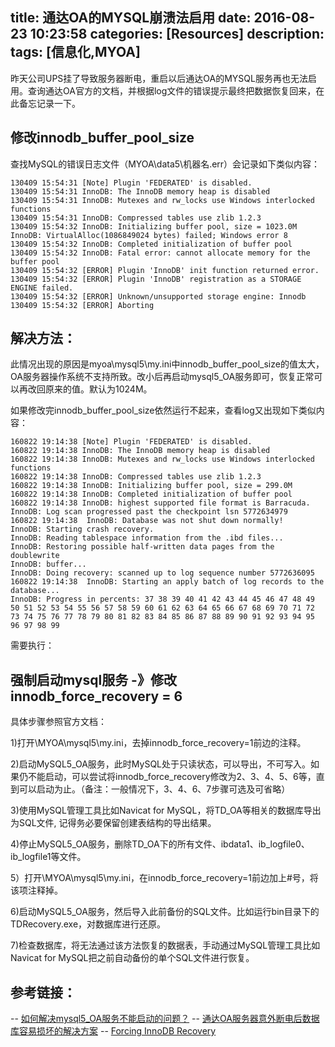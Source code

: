 title: 通达OA的MYSQL崩溃法启用
date: 2016-08-23 10:23:58
categories: [Resources]
description:
tags: [信息化,MYOA]
---

昨天公司UPS挂了导致服务器断电，重启以后通达OA的MYSQL服务再也无法启用。查询通达OA官方的文档，并根据log文件的错误提示最终把数据恢复回来，在此备忘记录一下。

## 修改innodb_buffer_pool_size

查找MySQL的错误日志文件（MYOA\data5\机器名.err）会记录如下类似内容：

    130409 15:54:31 [Note] Plugin 'FEDERATED' is disabled.
    130409 15:54:31 InnoDB: The InnoDB memory heap is disabled
    130409 15:54:31 InnoDB: Mutexes and rw_locks use Windows interlocked functions
    130409 15:54:31 InnoDB: Compressed tables use zlib 1.2.3
    130409 15:54:32 InnoDB: Initializing buffer pool, size = 1023.0M
    InnoDB: VirtualAlloc(1086849024 bytes) failed; Windows error 8
    130409 15:54:32 InnoDB: Completed initialization of buffer pool
    130409 15:54:32 InnoDB: Fatal error: cannot allocate memory for the buffer pool
    130409 15:54:32 [ERROR] Plugin 'InnoDB' init function returned error.
    130409 15:54:32 [ERROR] Plugin 'InnoDB' registration as a STORAGE ENGINE failed.
    130409 15:54:32 [ERROR] Unknown/unsupported storage engine: Innodb
    130409 15:54:32 [ERROR] Aborting

## 解决方法：

此情况出现的原因是myoa\mysql5\my.ini中innodb_buffer_pool_size的值太大，OA服务器操作系统不支持所致。改小后再启动mysql5_OA服务即可，恢复正常可以再改回原来的值。默认为1024M。

如果修改完innodb_buffer_pool_size依然运行不起来，查看log又出现如下类似内容：

    160822 19:14:38 [Note] Plugin 'FEDERATED' is disabled.
    160822 19:14:38 InnoDB: The InnoDB memory heap is disabled
    160822 19:14:38 InnoDB: Mutexes and rw_locks use Windows interlocked functions
    160822 19:14:38 InnoDB: Compressed tables use zlib 1.2.3
    160822 19:14:38 InnoDB: Initializing buffer pool, size = 299.0M
    160822 19:14:38 InnoDB: Completed initialization of buffer pool
    160822 19:14:38 InnoDB: highest supported file format is Barracuda.
    InnoDB: Log scan progressed past the checkpoint lsn 5772634979
    160822 19:14:38  InnoDB: Database was not shut down normally!
    InnoDB: Starting crash recovery.
    InnoDB: Reading tablespace information from the .ibd files...
    InnoDB: Restoring possible half-written data pages from the doublewrite
    InnoDB: buffer...
    InnoDB: Doing recovery: scanned up to log sequence number 5772636095
    160822 19:14:38  InnoDB: Starting an apply batch of log records to the database...
    InnoDB: Progress in percents: 37 38 39 40 41 42 43 44 45 46 47 48 49 50 51 52 53 54 55 56 57 58 59 60 61 62 63 64 65 66 67 68 69 70 71 72 73 74 75 76 77 78 79 80 81 82 83 84 85 86 87 88 89 90 91 92 93 94 95 96 97 98 99 

需要执行：

## 强制启动mysql服务 -》修改 innodb_force_recovery = 6

具体步骤参照官方文档：

1)打开\MYOA\mysql5\my.ini，去掉innodb_force_recovery=1前边的注释。

2)启动MySQL5_OA服务，此时MySQL处于只读状态，可以导出，不可写入。如果仍不能启动，可以尝试将innodb_force_recovery修改为2、3、4、5、6等，直到可以启动为止。（备注：一般情况下，3、4、6、7步骤可选及可省略）

3)使用MySQL管理工具比如Navicat for MySQL，将TD_OA等相关的数据库导出为SQL文件, 记得务必要保留创建表结构的导出结果。

4)停止MySQL5_OA服务，删除TD_OA下的所有文件、ibdata1、ib_logfile0、ib_logfile1等文件。

5）打开\MYOA\mysql5\my.ini，在innodb_force_recovery=1前边加上#号，将该项注释掉。

6)启动MySQL5_OA服务，然后导入此前备份的SQL文件。比如运行bin目录下的TDRecovery.exe，对数据库进行还原。

7)检查数据库，将无法通过该方法恢复的数据表，手动通过MySQL管理工具比如Navicat for MySQL把之前自动备份的单个SQL文件进行恢复。

## 参考链接：

-- [如何解决mysql5_OA服务不能启动的问题？](http://support.tongda2000.com/kb11019002/)
-- [通达OA服务器意外断电后数据库容易损坏的解决方案](http://blog.csdn.net/aliyunoa/article/details/50176715)
-- [Forcing InnoDB Recovery](http://dev.mysql.com/doc/refman/5.5/en/forcing-innodb-recovery.html)
